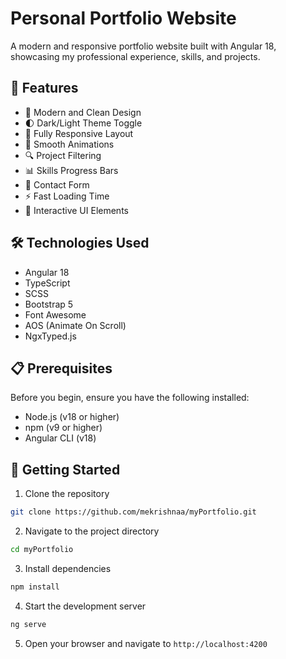 # Personal Portfolio Website

A modern and responsive portfolio website built with Angular 18, showcasing my professional experience, skills, and projects.

## 🌟 Features

- 🎨 Modern and Clean Design
- 🌓 Dark/Light Theme Toggle
- 📱 Fully Responsive Layout
- 🎯 Smooth Animations
- 🔍 Project Filtering
- 📊 Skills Progress Bars
- 📝 Contact Form
- ⚡ Fast Loading Time
- 🎉 Interactive UI Elements

## 🛠️ Technologies Used

- Angular 18
- TypeScript
- SCSS
- Bootstrap 5
- Font Awesome
- AOS (Animate On Scroll)
- NgxTyped.js

## 📋 Prerequisites

Before you begin, ensure you have the following installed:
- Node.js (v18 or higher)
- npm (v9 or higher)
- Angular CLI (v18)

## 🚀 Getting Started

1. Clone the repository
```bash
git clone https://github.com/mekrishnaa/myPortfolio.git
```

2. Navigate to the project directory
```bash
cd myPortfolio
```

3. Install dependencies
```bash
npm install
```

4. Start the development server
```bash
ng serve
```

5. Open your browser and navigate to `http://localhost:4200`
